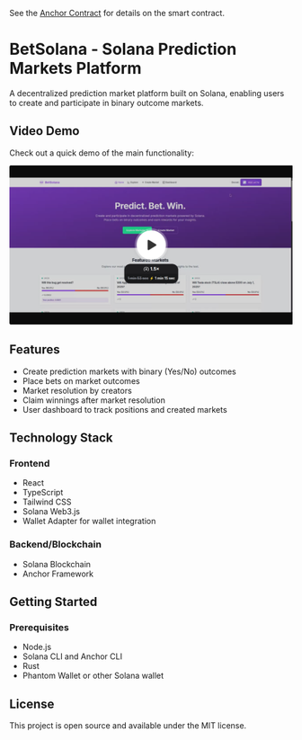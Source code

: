 See the [Anchor Contract](https://github.com/viraj-mahida/betting-contract) for details on the smart contract.

# BetSolana - Solana Prediction Markets Platform

A decentralized prediction market platform built on Solana, enabling users to create and participate in binary outcome markets.

## Video Demo

Check out a quick demo of the main functionality:

[![BetSolana Demo](https://raw.githubusercontent.com/viraj-mahida/betting-client/refs/heads/main/public/Screenshot%20from%202025-05-21%2000-53-07.png)](https://www.loom.com/share/ca6539388b9947b3a063d3f81312b45c?sid=261e84fc-3c55-48f8-8f89-a8de97ad9585)

## Features

- Create prediction markets with binary (Yes/No) outcomes
- Place bets on market outcomes
- Market resolution by creators
- Claim winnings after market resolution
- User dashboard to track positions and created markets

## Technology Stack

### Frontend
- React
- TypeScript
- Tailwind CSS
- Solana Web3.js
- Wallet Adapter for wallet integration

### Backend/Blockchain
- Solana Blockchain
- Anchor Framework

## Getting Started

### Prerequisites

- Node.js
- Solana CLI and Anchor CLI
- Rust
- Phantom Wallet or other Solana wallet

## License

This project is open source and available under the MIT license. 